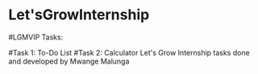 # Let'sGrowInternship
#LGMVIP Tasks:

#Task 1: To-Do List
#Task 2: Calculator
Let's Grow Internship tasks done and developed by Mwange Malunga
